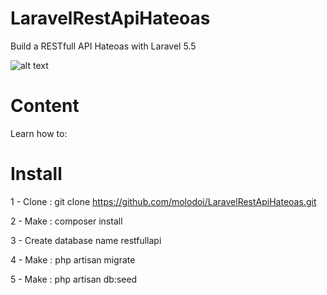 LaravelRestApiHateoas
========================
Build a RESTfull API Hateoas with Laravel 5.5

![alt text](https://github.com/molodoi/LaravelRestApiHateoas/tree/master/public/img/mcd-restfullapi.png)

Content
========================
Learn how to:


Install
========================
1 - Clone : git clone https://github.com/molodoi/LaravelRestApiHateoas.git

2 - Make : composer install

3 - Create database name restfullapi

4 - Make : php artisan migrate 

5 - Make : php artisan db:seed